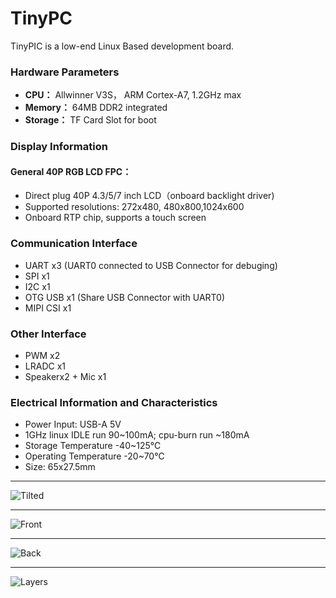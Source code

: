 # TinyPC
TinyPIC is a low-end Linux Based development board.       

### Hardware Parameters
- **CPU：** Allwinner V3S， ARM Cortex-A7, 1.2GHz max       
- **Memory：** 64MB DDR2 integrated 
- **Storage：** TF Card Slot for boot

### Display Information
#### General 40P RGB LCD FPC：
- Direct plug 40P 4.3/5/7 inch LCD（onboard backlight driver)
- Supported resolutions: 272x480, 480x800,1024x600
- Onboard RTP chip, supports a touch screen

### Communication Interface
- UART x3 (UART0 connected to USB Connector for debuging)
- SPI x1
- I2C x1
- OTG USB x1 (Share USB Connector with UART0)
- MIPI CSI x1

### Other Interface
- PWM x2
- LRADC x1
- Speakerx2 + Mic x1

### Electrical Information and Characteristics
- Power Input: USB-A 5V
- 1GHz linux IDLE run 90~100mA; cpu-burn run ~180mA
- Storage Temperature -40~125℃
- Operating Temperature -20~70℃
- Size: 65x27.5mm

---

![Tilted](https://github.com/AmirhoseinMasoumi/TinyPC/blob/main/Assets/Images/Tilted.png)

---

![Front](https://github.com/AmirhoseinMasoumi/TinyPC/blob/main/Assets/Images/Front.png)

---

![Back](https://github.com/AmirhoseinMasoumi/TinyPC/blob/main/Assets/Images/Back.png)

---

![Layers](https://github.com/AmirhoseinMasoumi/TinyPC/blob/main/Assets/Images/Layers.png)
